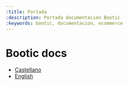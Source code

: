 ```yaml
---
:title: Portada
:description: Portada documentacion Bootic
:keywords: bootic, documentacion, ecommerce
---
```


# Bootic docs

* [Castellano](/es)
* [English](/en)